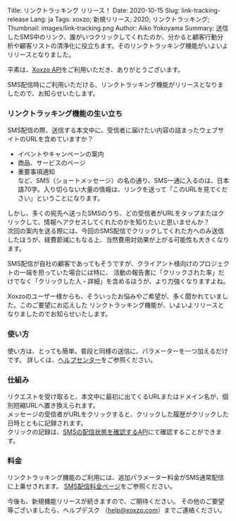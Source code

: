 Title: リンクトラッキング リリース！
Date: 2020-10-15
Slug: link-tracking-release
Lang: ja
Tags: xoxzo; 新規リリース; 2020; リンクトラッキング;
Thumbnail: images/link-tracking.png
Author: Aiko Yokoyama
Summary: 送信したSMS中のリンク、誰がいつクリックしてくれたのか、分かると顧客行動分析や顧客リストの清浄化に役立ちます。そのリンクトラッキング機能がいよいよリリースとなりました。

平素は、[Xoxzo API](https://www.xoxzo.com/ja/)をご利用いただき、ありがとうございます。

SMS配信時にご利用いただける、リンクトラッキング機能がリリースとなりましたので、お知らせいたします。

### リンクトラッキング機能の生い立ち
SMS配信の際、送信する本文中に、受信者に届けたい内容の詰まったウェブサイトのURLを含めていますか？

* イベントやキャンペーンの案内
* 商品、サービスのページ
* 重要事項通知<br>
など、SMS（ショートメッセージ）の名の通り、SMS一通に入るのは、日本語70字。入り切らない大量の情報は、リンクを送って「このURLを見てください」ということになります。

しかし、多くの宛先へ送ったSMSのうち、どの受信者がURLをタップまたはクリックして、情報へアクセスしてくれたのかを知りたいと思いませんか？<br>
次回の案内を送る際には、今回のSMS配信でクリックしてくれた方へのみ送信したほうが、経費節減にもなる上、当然費用対効果が上がる可能性も大きくなります。

SMS配信が自社の顧客であってもそうですが、クライアント様向けのプロジェクトの一端を担っていた場合には特に、
活動の報告書に「クリックされた率」だけでなく「クリックした人・詳細」を含めるほうが、より力強くなりますよね。

Xoxzoのユーザー様からも、そういったお悩みやご希望が、多く聞かれていました。このご要望にお応えした リンクトラッキング機能が、いよいよリリースとなりましたのでお知らせいたします。

### 使い方
使い方は、とっても簡単。普段と同様の送信に、パラメーターを一つ加えるだけです。
詳しくは、[ヘルプセンター](https://help.xoxzo.com/xoxzo-cloud-telephony/articles/what-is-link-tracking/)をご参照ください。

### 仕組み
リクエストを受け取ると、本文中に最初に出てくるURLまたはドメイン名が、個別短縮URLへ置き換えられます。<br>
メッセージの受信者がURLをクリックすると、クリックした履歴がクリックした日時とともに記録されます。<br>
クリックの記録は、[SMSの配信状態を確認するAPI](https://docs.xoxzo.com/ja/sms.html#check-sms-status-api)にて確認することができます。

### 料金
リンクトラッキング機能のご利用には、追加パラメーター料金がSMS通常配信に上乗せされます。
[SMS配信料金ページ](https://www.xoxzo.com/ja/about/pricing/#send-sms)をご参照ください。


今後も、新規機能リリースが続きますので、ご期待ください。
その他のご要望等ございましたら、ヘルプデスク （help@xoxzo.com）までご連絡ください。
